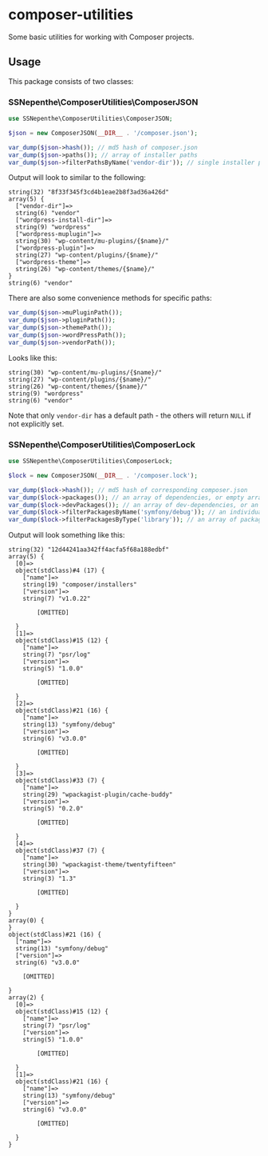 # composer-utilities
Some basic utilities for working with Composer projects.

## Usage
This package consists of two classes:

### SSNepenthe\\ComposerUtilities\\ComposerJSON
```php
use SSNepenthe\ComposerUtilities\ComposerJSON;

$json = new ComposerJSON(__DIR__ . '/composer.json');

var_dump($json->hash()); // md5 hash of composer.json
var_dump($json->paths()); // array of installer paths
var_dump($json->filterPathsByName('vendor-dir')); // single installer path

```

Output will look to similar to the following:

```
string(32) "8f33f345f3cd4b1eae2b8f3ad36a426d"
array(5) {
  ["vendor-dir"]=>
  string(6) "vendor"
  ["wordpress-install-dir"]=>
  string(9) "wordpress"
  ["wordpress-muplugin"]=>
  string(30) "wp-content/mu-plugins/{$name}/"
  ["wordpress-plugin"]=>
  string(27) "wp-content/plugins/{$name}/"
  ["wordpress-theme"]=>
  string(26) "wp-content/themes/{$name}/"
}
string(6) "vendor"
```

There are also some convenience methods for specific paths:

```php
var_dump($json->muPluginPath());
var_dump($json->pluginPath());
var_dump($json->themePath());
var_dump($json->wordPressPath());
var_dump($json->vendorPath());
```

Looks like this:

```
string(30) "wp-content/mu-plugins/{$name}/"
string(27) "wp-content/plugins/{$name}/"
string(26) "wp-content/themes/{$name}/"
string(9) "wordpress"
string(6) "vendor"
```

Note that only `vendor-dir` has a default path - the others will return `NULL` if not explicitly set.

### SSNepenthe\\ComposerUtilities\\ComposerLock

```php
use SSNepenthe\ComposerUtilities\ComposerLock;

$lock = new ComposerJSON(__DIR__ . '/composer.lock');

var_dump($lock->hash()); // md5 hash of corresponding composer.json
var_dump($lock->packages()); // an array of dependencies, or empty array if none are set
var_dump($lock->devPackages()); // an array of dev-dependencies, or an empty array if none are set
var_dump($lock->filterPackagesByName('symfony/debug')); // an individual dependency object with name of 'symfony/debug' or NULL if it does not exist. Pass true as second param to search in dev-dependencies
var_dump($lock->filterPackagesByType('library')); // an array of package objects with type 'library' or NULL if none exist. Pass true as second param to search in dev-dependencies
```

Output will look something like this:

```
string(32) "12d44241aa342ff4acfa5f68a188edbf"
array(5) {
  [0]=>
  object(stdClass)#4 (17) {
    ["name"]=>
    string(19) "composer/installers"
    ["version"]=>
    string(7) "v1.0.22"

		[OMITTED]

  }
  [1]=>
  object(stdClass)#15 (12) {
    ["name"]=>
    string(7) "psr/log"
    ["version"]=>
    string(5) "1.0.0"

		[OMITTED]

  }
  [2]=>
  object(stdClass)#21 (16) {
    ["name"]=>
    string(13) "symfony/debug"
    ["version"]=>
    string(6) "v3.0.0"

		[OMITTED]

  }
  [3]=>
  object(stdClass)#33 (7) {
    ["name"]=>
    string(29) "wpackagist-plugin/cache-buddy"
    ["version"]=>
    string(5) "0.2.0"

		[OMITTED]

  }
  [4]=>
  object(stdClass)#37 (7) {
    ["name"]=>
    string(30) "wpackagist-theme/twentyfifteen"
    ["version"]=>
    string(3) "1.3"

		[OMITTED]

  }
}
array(0) {
}
object(stdClass)#21 (16) {
  ["name"]=>
  string(13) "symfony/debug"
  ["version"]=>
  string(6) "v3.0.0"

	[OMITTED]

}
array(2) {
  [0]=>
  object(stdClass)#15 (12) {
    ["name"]=>
    string(7) "psr/log"
    ["version"]=>
    string(5) "1.0.0"

		[OMITTED]

  }
  [1]=>
  object(stdClass)#21 (16) {
    ["name"]=>
    string(13) "symfony/debug"
    ["version"]=>
    string(6) "v3.0.0"

		[OMITTED]

  }
}
```

